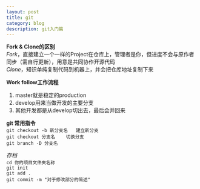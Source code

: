 ```yaml
---
layout: post
title: git  
category: blog
description: git入门篇   
---
```


**Fork & Clone的区别**   
*Fork*，直接建立一个一样的Project在仓库上，管理者是你，但进度不会与原作者同步（需自行更新），用意是共同协作开源代码    
*Clone*，知识单纯复制代码到机器上，并会把仓库地址复制下来  

**Work follow工作流程**   
1. master就是稳定的production
2. develop用来当做开发的主要分支
3. 其他开发都是从develop切出去，最后会并回来  

**git 常用指令**  
`git checkout -b 新分支名   建立新分支`       
`git checkout 分支名    切换分支`      
`git branch -D 分支名 `

*存档*  
`cd 你的项目文件夹名称`      
`git init`    
`git add .`    
`git commit -m "对于修改部分的简述"`
